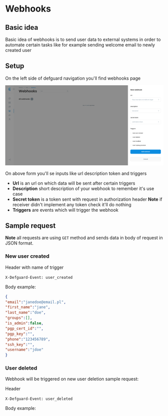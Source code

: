 # Webhooks

## Basic idea

Basic idea of webhooks is to send user data to external systems in order to automate certain tasks like for example sending welcome email to newly created user

## Setup

On the left side of defguard navigation you'll find webhooks page

![New webhook form](../.gitbook/assets/webhookform.png)

On above form you'll se inputs like url description token and triggers

* **Url** is an url on which data will be sent after certain triggers
* **Description** short description of your webhook to remember it's use case
* **Secret token** is a token sent with request in authorization header **Note** if receiver didn't implement any token check it'll do nothing
* **Triggers** are events which will trigger the webhook

## Sample request

**Note** all requests are using `GET` method and sends data in body of request in JSON format.

### New user created

Header with name of trigger

`X-Defguard-Event: user_created`

Body example:

```json
{
"email":"janedoe@email.pl",
"first_name":"jane",
"last_name":"doe",
"groups":[],
"is_admin":false,
"pgp_cert_id":"",
"pgp_key":"",
"phone":"123456789",
"ssh_key":"",
"username":"jdoe"
}
```

### User deleted

Webhook will be triggered on new user deletion sample request:

Header&#x20;

`X-Defguard-Event: user_deleted`

Body example:



